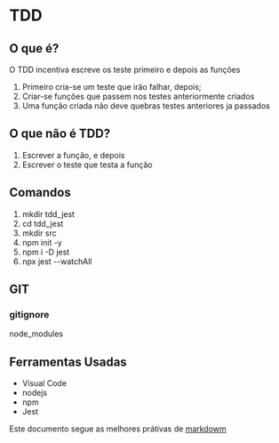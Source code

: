 # TDD
## O que é?
O TDD incentiva escreve os teste primeiro e depois as funções

1. Primeiro cria-se um teste que irão falhar, depois;
1. Criar-se funções que passem nos testes anteriormente criados
1. Uma função criada não deve quebras testes anteriores ja passados

## O que não é TDD?

1. Escrever a função, e depois 
1. Escrever o teste que testa a função

## Comandos
  1. mkdir tdd_jest
  1. cd tdd_jest
  1. mkdir src
  1. npm init -y
  1. npm i -D jest
  1. npx jest --watchAll

## GIT
### gitignore
  node_modules


## Ferramentas Usadas
  
  * Visual Code
  * nodejs
  * npm
  * Jest

Este documento segue as melhores prátivas de [markdowm](https://www.markdownguide.org/basic-syntax/)